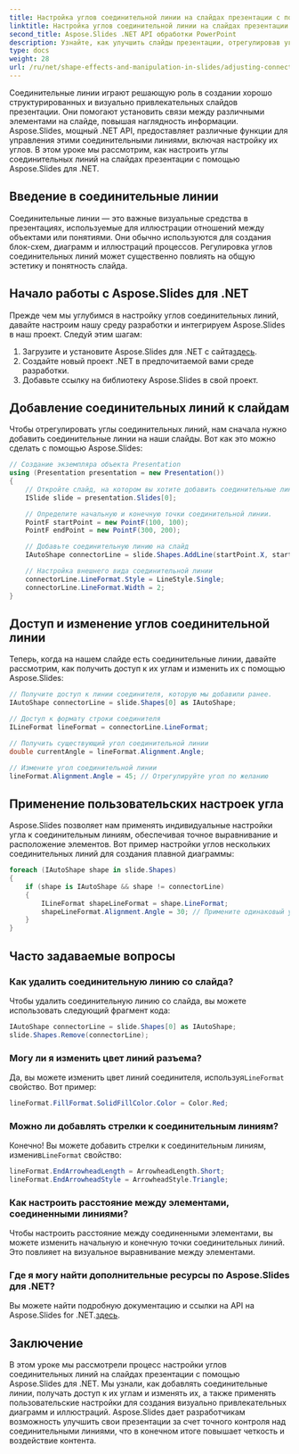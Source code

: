 ```yaml
---
title: Настройка углов соединительной линии на слайдах презентации с помощью Aspose.Slides
linktitle: Настройка углов соединительной линии на слайдах презентации с помощью Aspose.Slides
second_title: Aspose.Slides .NET API обработки PowerPoint
description: Узнайте, как улучшить слайды презентации, отрегулировав углы соединительных линий с помощью Aspose.Slides для .NET. Пошаговое руководство с примерами кода.
type: docs
weight: 28
url: /ru/net/shape-effects-and-manipulation-in-slides/adjusting-connector-line-angles/
---
```


Соединительные линии играют решающую роль в создании хорошо структурированных и визуально привлекательных слайдов презентации. Они помогают установить связи между различными элементами на слайде, повышая наглядность информации. Aspose.Slides, мощный .NET API, предоставляет различные функции для управления этими соединительными линиями, включая настройку их углов. В этом уроке мы рассмотрим, как настроить углы соединительных линий на слайдах презентации с помощью Aspose.Slides для .NET.

## Введение в соединительные линии

Соединительные линии — это важные визуальные средства в презентациях, используемые для иллюстрации отношений между объектами или понятиями. Они обычно используются для создания блок-схем, диаграмм и иллюстраций процессов. Регулировка углов соединительных линий может существенно повлиять на общую эстетику и понятность слайда.

## Начало работы с Aspose.Slides для .NET

Прежде чем мы углубимся в настройку углов соединительных линий, давайте настроим нашу среду разработки и интегрируем Aspose.Slides в наш проект. Следуй этим шагам:

1. Загрузите и установите Aspose.Slides для .NET с сайта[здесь](https://releases.aspose.com/slides/net/).
2. Создайте новый проект .NET в предпочитаемой вами среде разработки.
3. Добавьте ссылку на библиотеку Aspose.Slides в свой проект.

## Добавление соединительных линий к слайдам

Чтобы отрегулировать углы соединительных линий, нам сначала нужно добавить соединительные линии на наши слайды. Вот как это можно сделать с помощью Aspose.Slides:

```csharp
// Создание экземпляра объекта Presentation
using (Presentation presentation = new Presentation())
{
    // Откройте слайд, на котором вы хотите добавить соединительные линии.
    ISlide slide = presentation.Slides[0];

    // Определите начальную и конечную точки соединительной линии.
    PointF startPoint = new PointF(100, 100);
    PointF endPoint = new PointF(300, 200);

    // Добавьте соединительную линию на слайд
    IAutoShape connectorLine = slide.Shapes.AddLine(startPoint.X, startPoint.Y, endPoint.X, endPoint.Y);

    // Настройка внешнего вида соединительной линии
    connectorLine.LineFormat.Style = LineStyle.Single;
    connectorLine.LineFormat.Width = 2;
}
```

## Доступ и изменение углов соединительной линии

Теперь, когда на нашем слайде есть соединительные линии, давайте рассмотрим, как получить доступ к их углам и изменить их с помощью Aspose.Slides:

```csharp
// Получите доступ к линии соединителя, которую мы добавили ранее.
IAutoShape connectorLine = slide.Shapes[0] as IAutoShape;

// Доступ к формату строки соединителя
ILineFormat lineFormat = connectorLine.LineFormat;

// Получить существующий угол соединительной линии
double currentAngle = lineFormat.Alignment.Angle;

// Измените угол соединительной линии
lineFormat.Alignment.Angle = 45; // Отрегулируйте угол по желанию
```

## Применение пользовательских настроек угла

Aspose.Slides позволяет нам применять индивидуальные настройки угла к соединительным линиям, обеспечивая точное выравнивание и расположение элементов. Вот пример настройки углов нескольких соединительных линий для создания плавной диаграммы:

```csharp
foreach (IAutoShape shape in slide.Shapes)
{
    if (shape is IAutoShape && shape != connectorLine)
    {
        ILineFormat shapeLineFormat = shape.LineFormat;
        shapeLineFormat.Alignment.Angle = 30; // Примените одинаковый угол ко всем линиям
    }
}
```

## Часто задаваемые вопросы

### Как удалить соединительную линию со слайда?

Чтобы удалить соединительную линию со слайда, вы можете использовать следующий фрагмент кода:

```csharp
IAutoShape connectorLine = slide.Shapes[0] as IAutoShape;
slide.Shapes.Remove(connectorLine);
```

### Могу ли я изменить цвет линий разъема?

 Да, вы можете изменить цвет линий соединителя, используя`LineFormat` свойство. Вот пример:

```csharp
lineFormat.FillFormat.SolidFillColor.Color = Color.Red;
```

### Можно ли добавлять стрелки к соединительным линиям?

 Конечно! Вы можете добавить стрелки к соединительным линиям, изменив`LineFormat` свойство:

```csharp
lineFormat.EndArrowheadLength = ArrowheadLength.Short;
lineFormat.EndArrowheadStyle = ArrowheadStyle.Triangle;
```

### Как настроить расстояние между элементами, соединенными линиями?

Чтобы настроить расстояние между соединенными элементами, вы можете изменить начальную и конечную точки соединительных линий. Это повлияет на визуальное выравнивание между элементами.

### Где я могу найти дополнительные ресурсы по Aspose.Slides для .NET?

Вы можете найти подробную документацию и ссылки на API на Aspose.Slides for .NET.[здесь](https://reference.aspose.com/slides/net/).

## Заключение

В этом уроке мы рассмотрели процесс настройки углов соединительных линий на слайдах презентации с помощью Aspose.Slides для .NET. Мы узнали, как добавлять соединительные линии, получать доступ к их углам и изменять их, а также применять пользовательские настройки для создания визуально привлекательных диаграмм и иллюстраций. Aspose.Slides дает разработчикам возможность улучшить свои презентации за счет точного контроля над соединительными линиями, что в конечном итоге повышает четкость и воздействие контента.